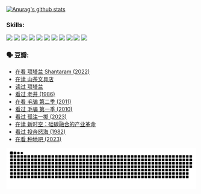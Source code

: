 
[![Anurag's github stats](https://github-readme-stats.vercel.app/api?username=w940853815)](https://github.com/anuraghazra/github-readme-stats)

### Skills:

<code><img height="32" src="https://cdn.jsdelivr.net/npm/simple-icons@v5/icons/python.svg"></code>
<code><img height="32" src="https://cdn.jsdelivr.net/npm/simple-icons@v5/icons/javascript.svg"></code>
<code><img height="32" src="https://cdn.jsdelivr.net/npm/simple-icons@v5/icons/django.svg"></code>
<code><img height="32" src="https://cdn.jsdelivr.net/npm/simple-icons@v5/icons/flask.svg"></code>
<code><img height="32" src="https://cdn.jsdelivr.net/npm/simple-icons@v5/icons/vuetify.svg"></code>
<code><img height="32" src="https://cdn.jsdelivr.net/npm/simple-icons@v5/icons/git.svg"></code>
<code><img height="32" src="https://cdn.jsdelivr.net/npm/simple-icons@v5/icons/docker.svg"></code>
<code><img height="32" src="https://cdn.jsdelivr.net/npm/simple-icons@v5/icons/postgresql.svg"></code>
<code><img height="32" src="https://cdn.jsdelivr.net/npm/simple-icons@v5/icons/elasticsearch.svg"></code>
<code><img height="32" src="https://cdn.jsdelivr.net/npm/simple-icons@v5/icons/macos.svg"></code>
<code><img height="32" src="https://cdn.jsdelivr.net/npm/simple-icons@v5/icons/linux.svg"></code>

### 🗣 豆瓣:

<!-- DOUBAN-ACTIVITIES:START -->
- [在看 项塔兰 Shantaram‎ (2022)](https://www.douban.com/people/136069238/status/4365497032/?_i=94167974)
- [在读 山茶文具店](https://www.douban.com/people/136069238/status/4364620725/?_i=94167974)
- [读过 项塔兰](https://www.douban.com/people/136069238/status/4364620288/?_i=94167974)
- [看过 老井‎ (1986)](https://www.douban.com/people/136069238/status/4362366672/?_i=94167974)
- [在看 毛骗 第二季‎ (2011)](https://www.douban.com/people/136069238/status/4355752869/?_i=94167974)
- [看过 毛骗 第一季‎ (2010)](https://www.douban.com/people/136069238/status/4355752667/?_i=94167974)
- [看过 孤注一掷‎ (2023)](https://www.douban.com/people/136069238/status/4354774568/?_i=94167974)
- [在读 新时空：硅碳融合的产业革命](https://www.douban.com/people/136069238/status/4348545149/?_i=94167974)
- [看过 投奔怒海‎ (1982)](https://www.douban.com/people/136069238/status/4336696255/?_i=94167974)
- [在看 种地吧‎ (2023)](https://www.douban.com/people/136069238/status/4331431344/?_i=94167974)
<!-- DOUBAN-ACTIVITIES:END -->


![Snake animation](https://raw.githubusercontent.com/w940853815/w940853815/output/github-contribution-grid-snake.svg)

<!--
**w940853815/w940853815** is a ✨ _special_ ✨ repository because its `README.md` (this file) appears on your GitHub profile.

Here are some ideas to get you started:

- 🔭 I’m currently working on ...
- 🌱 I’m currently learning ...
- 👯 I’m looking to collaborate on ...
- 🤔 I’m looking for help with ...
- 💬 Ask me about ...
- 📫 How to reach me: ...
- 😄 Pronouns: ...
- ⚡ Fun fact: ...
-->

